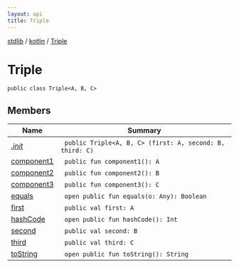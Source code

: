 ```yaml
---
layout: api
title: Triple
---
```

[stdlib](../../index.html) / [kotlin](../index.html) / [Triple](index.html)

# Triple

```
public class Triple<A, B, C> 
```
## Members
| Name | Summary |
|------|---------|
|[*.init*](_init_.html)|&nbsp;&nbsp;`public Triple<A, B, C> (first: A, second: B, third: C)`<br>|
|[component1](component1.html)|&nbsp;&nbsp;`public fun component1(): A`<br>|
|[component2](component2.html)|&nbsp;&nbsp;`public fun component2(): B`<br>|
|[component3](component3.html)|&nbsp;&nbsp;`public fun component3(): C`<br>|
|[equals](equals.html)|&nbsp;&nbsp;`open public fun equals(o: Any): Boolean`<br>|
|[first](first.html)|&nbsp;&nbsp;`public val first: A`<br>|
|[hashCode](hashCode.html)|&nbsp;&nbsp;`open public fun hashCode(): Int`<br>|
|[second](second.html)|&nbsp;&nbsp;`public val second: B`<br>|
|[third](third.html)|&nbsp;&nbsp;`public val third: C`<br>|
|[toString](toString.html)|&nbsp;&nbsp;`open public fun toString(): String`<br>|
